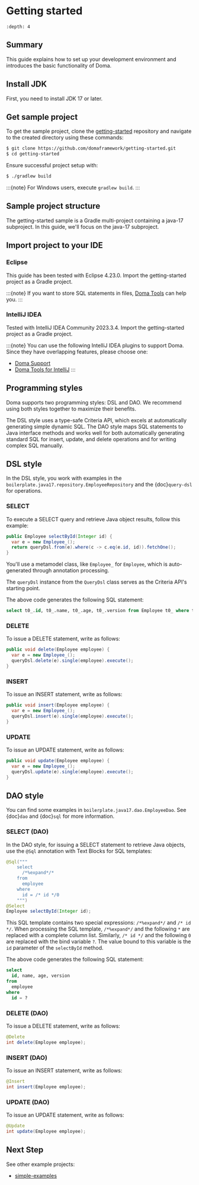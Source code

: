# Getting started

```{contents}
:depth: 4
```

## Summary

This guide explains how to set up your development environment and introduces the basic functionality of Doma.

## Install JDK

First, you need to install JDK 17 or later.

## Get sample project

To get the sample project, clone the [getting-started](https://github.com/domaframework/getting-started)
repository and navigate to the created directory using these commands:

```bash
$ git clone https://github.com/domaframework/getting-started.git
$ cd getting-started
```

Ensure successful project setup with:

```bash
$ ./gradlew build
```

:::{note}
For Windows users, execute `gradlew build`.
:::

## Sample project structure

The getting-started sample is a Gradle multi-project containing a java-17 subproject.
In this guide, we'll focus on the java-17 subproject.

## Import project to your IDE

### Eclipse

This guide has been tested with Eclipse 4.23.0.
Import the getting-started project as a Gradle project.

:::{note}
If you want to store SQL statements in files,
[Doma Tools](https://github.com/domaframework/doma-tools) can help you.
:::

### IntelliJ IDEA

Tested with IntelliJ IDEA Community 2023.3.4.
Import the getting-started project as a Gradle project.

:::{note}
You can use the following IntelliJ IDEA plugins to support Doma. Since they have overlapping features, please choose one:

- [Doma Support](https://plugins.jetbrains.com/plugin/7615-doma-support)
- [Doma Tools for IntelliJ](https://plugins.jetbrains.com/plugin/26701-doma-tools/)
:::

## Programming styles

Doma supports two programming styles: DSL and DAO.
We recommend using both styles together to maximize their benefits.

The DSL style uses a type-safe Criteria API, which excels at automatically generating simple dynamic SQL.
The DAO style maps SQL statements to Java interface methods and works well for both automatically generating
standard SQL for insert, update, and delete operations and for writing complex SQL manually.

## DSL style

In the DSL style, you work with examples in the `boilerplate.java17.repository.EmployeeRepository`
and the {doc}`query-dsl` for operations.

### SELECT

To execute a SELECT query and retrieve Java object results, follow this example:

```java
public Employee selectById(Integer id) {
  var e = new Employee_();
  return queryDsl.from(e).where(c -> c.eq(e.id, id)).fetchOne();
}
```

You'll use a metamodel class, like `Employee_` for `Employee`, which is auto-generated through annotation processing.

The `queryDsl` instance from the `QueryDsl` class serves as the Criteria API's starting point.

The above code generates the following SQL statement:

```sql
select t0_.id, t0_.name, t0_.age, t0_.version from Employee t0_ where t0_.id = ?
```

### DELETE

To issue a DELETE statement, write as follows:

```java
public void delete(Employee employee) {
  var e = new Employee_();
  queryDsl.delete(e).single(employee).execute();
}
```

### INSERT

To issue an INSERT statement, write as follows:

```java
public void insert(Employee employee) {
  var e = new Employee_();
  queryDsl.insert(e).single(employee).execute();
}
```

### UPDATE

To issue an UPDATE statement, write as follows:

```java
public void update(Employee employee) {
  var e = new Employee_();
  queryDsl.update(e).single(employee).execute();
}
```

## DAO style

You can find some examples in `boilerplate.java17.dao.EmployeeDao`.
See {doc}`dao` and {doc}`sql` for more information.

### SELECT (DAO)

In the DAO style, for issuing a SELECT statement to retrieve Java objects,
use the `@Sql` annotation with Text Blocks for SQL templates:

```java
@Sql("""
    select
      /*%expand*/*
    from
      employee
    where
      id = /* id */0
    """)
@Select
Employee selectById(Integer id);
```

This SQL template contains two special expressions: `/*%expand*/` and `/* id */`.
When processing the SQL template, `/*%expand*/` and the following `*` are replaced with a complete column list.
Similarly, `/* id */` and the following `0` are replaced with the bind variable `?`.
The value bound to this variable is the `id` parameter of the `selectById` method.

The above code generates the following SQL statement:

```sql
select
  id, name, age, version
from
  employee
where
  id = ?
```

### DELETE (DAO)

To issue a DELETE statement, write as follows:

```java
@Delete
int delete(Employee employee);
```

### INSERT (DAO)

To issue an INSERT statement, write as follows:

```java
@Insert
int insert(Employee employee);
```

### UPDATE (DAO)

To issue an UPDATE statement, write as follows:

```java
@Update
int update(Employee employee);
```

## Next Step

See other example projects:

- [simple-examples](https://github.com/domaframework/simple-examples)
